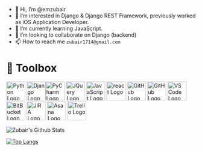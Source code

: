 - 👋 Hi, I’m @emzubair
- 👀 I’m interested in Django & Django REST Framework, previously worked as iOS Application Developer.
- 🌱 I’m currently learning JavaScript.
- 💞️ I’m looking to collaborate on Django (backend)
- 📫 How to reach me `zubair1714@gmail.com`

# 🧰 Toolbox

<img src="https://cdn.worldvectorlogo.com/logos/python-4.svg" alt="Python Logo" width="50" height="50"/> <img src="https://cdn.worldvectorlogo.com/logos/django.svg" alt="Django Logo" width="50" height="50"/><img src="https://cdn.worldvectorlogo.com/logos/pycharm-1.svg" alt="PyCharm Logo" width="50" height="50"/> <img src="https://cdn.worldvectorlogo.com/logos/jquery-1.svg" alt="JQuery Logo" width="50" height="50"/>
<img src="https://cdn.worldvectorlogo.com/logos/logo-javascript.svg" alt="JavaScript Logo" width="50" height="50"/> <img src="https://cdn.worldvectorlogo.com/logos/react-2.svg" alt="react Logo" width="50" height="50"/> <img src="https://cdn.worldvectorlogo.com/logos/github-icon-1.svg" alt="GitHub Logo" width="50" height="50"/> <img src="https://cdn.worldvectorlogo.com/logos/swift-15.svg" alt="GitHub Logo" width="50" height="50"/> <img src="https://cdn.worldvectorlogo.com/logos/visual-studio-code-1.svg" alt="VS Code Logo" width="50" height="50"/> <img src="https://cdn.worldvectorlogo.com/logos/bitbucket-icon.svg" alt="BitBucket Logo" width="50" height="50"/> <img src="https://cdn.worldvectorlogo.com/logos/jira-3.svg" alt="JIRA Logo" width="50" height="50"/> <img src="https://cdn.worldvectorlogo.com/logos/asana-1.svg" alt="Asana Logo" width="50" height="50"/> <img src="https://cdn.worldvectorlogo.com/logos/trello.svg" alt="Trello Logo" width="50" height="50"/>

  ![Zubair's Github Stats](https://github-readme-stats.vercel.app/api?username=emzubair&show_icons=true_color=fff&icon_color=C4C4C4&text_color=C4C4C4&bg_color=151515)

[![Top Langs](https://github-readme-stats.vercel.app/api/top-langs/?username=emzubair&layout=compact&theme=radical)](https://github.com/emzubair/emzubair)

